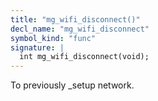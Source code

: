 ```yaml
---
title: "mg_wifi_disconnect()"
decl_name: "mg_wifi_disconnect"
symbol_kind: "func"
signature: |
  int mg_wifi_disconnect(void);
---
```


To previously _setup network. 

